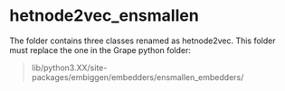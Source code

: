 # hetnode2vec_ensmallen

The folder contains three classes renamed as hetnode2vec.
This folder must replace the one in the Grape python folder:

> lib/python3.XX/site-packages/embiggen/embedders/ensmallen_embedders/
